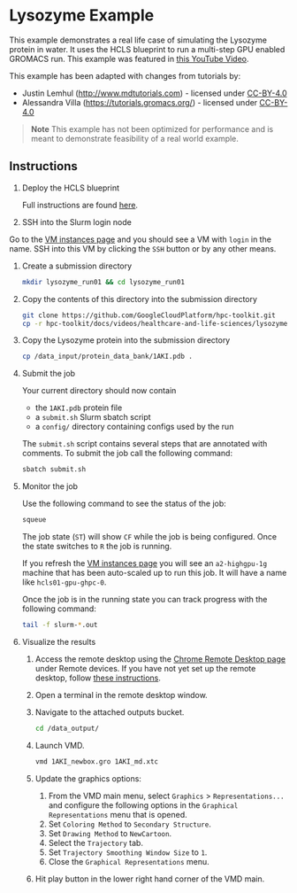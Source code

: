 # Lysozyme Example

This example demonstrates a real life case of simulating the Lysozyme protein in
water. It uses the HCLS blueprint to run a multi-step GPU enabled GROMACS run.
This example was featured in
[this YouTube Video](https://youtu.be/kJ-naSow7GQ).

This example has been adapted with changes from tutorials by:

- Justin Lemhul (<http://www.mdtutorials.com>) - licensed under [CC-BY-4.0]
- Alessandra Villa (<https://tutorials.gromacs.org/>) - licensed under [CC-BY-4.0]

[CC-BY-4.0]: https://creativecommons.org/licenses/by/4.0/

> **Note** This example has not been optimized for performance and is meant to
> demonstrate feasibility of a real world example.

## Instructions

1. Deploy the HCLS blueprint

   Full instructions are found [here](../README.md#deployment-instructions).

1. SSH into the Slurm login node

Go to the
[VM instances page](https://console.cloud.google.com/compute/instances) and you
should see a VM with `login` in the name. SSH into this VM by clicking the `SSH`
button or by any other means.

1. Create a submission directory

   ```bash
   mkdir lysozyme_run01 && cd lysozyme_run01
   ```

1. Copy the contents of this directory into the submission directory

   ```bash
   git clone https://github.com/GoogleCloudPlatform/hpc-toolkit.git
   cp -r hpc-toolkit/docs/videos/healthcare-and-life-sciences/lysozyme-example/* .
   ```

1. Copy the Lysozyme protein into the submission directory

   ```bash
   cp /data_input/protein_data_bank/1AKI.pdb .
   ```

1. Submit the job

   Your current directory should now contain

   - the `1AKI.pdb` protein file
   - a `submit.sh` Slurm sbatch script
   - a `config/` directory containing configs used by the run

   The `submit.sh` script contains several steps that are annotated with
   comments. To submit the job call the following command:

   ```bash
   sbatch submit.sh
   ```

1. Monitor the job

   Use the following command to see the status of the job:

   ```bash
   squeue
   ```

   The job state (`ST`) will show `CF` while the job is being configured. Once
   the state switches to `R` the job is running.

   If you refresh the
   [VM instances page](https://console.cloud.google.com/compute/instances) you
   will see an `a2-highgpu-1g` machine that has been auto-scaled up to run this
   job. It will have a name like `hcls01-gpu-ghpc-0`.

   Once the job is in the running state you can track progress with the
   following command:

   ```bash
   tail -f slurm-*.out
   ```

1. Visualize the results

   1. Access the remote desktop using the
      [Chrome Remote Desktop page](https://remotedesktop.google.com/access)
      under Remote devices. If you have not yet set up the remote desktop,
      follow
      [these instructions](../../../../community/modules/remote-desktop/chrome-remote-desktop/README.md#setting-up-the-remote-desktop).
   1. Open a terminal in the remote desktop window.
   1. Navigate to the attached outputs bucket.

      ```bash
      cd /data_output/
      ```

   1. Launch VMD.

      ```bash
      vmd 1AKI_newbox.gro 1AKI_md.xtc
      ```

   1. Update the graphics options:
      1. From the VMD main menu, select `Graphics` > `Representations...` and
         configure the following options in the `Graphical Representations` menu
         that is opened.
      1. Set `Coloring Method` to `Secondary Structure`.
      1. Set `Drawing Method` to `NewCartoon`.
      1. Select the `Trajectory` tab.
      1. Set `Trajectory Smoothing Window Size` to `1`.
      1. Close the `Graphical Representations` menu.
   1. Hit play button in the lower right hand corner of the VMD main.
